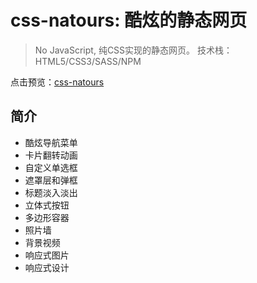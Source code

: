 # css-natours: 酷炫的静态网页
> No JavaScript, 纯CSS实现的静态网页。
技术栈：HTML5/CSS3/SASS/NPM

点击预览：<a target="_blank" href="https://www.zhouqichao.com/works/css-natours">css-natours</a>

## 简介
+ 酷炫导航菜单
+ 卡片翻转动画
+ 自定义单选框
+ 遮罩层和弹框
+ 标题淡入淡出
+ 立体式按钮
+ 多边形容器
+ 照片墙
+ 背景视频
+ 响应式图片
+ 响应式设计
